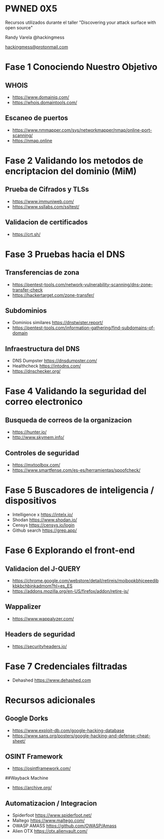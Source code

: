 # PWNED 0X5
Recursos utilizados durante el taller "Discovering your attack surface with open source"

Randy Varela @hackingmess

hackingmess@protonmail.com


# Fase 1 Conociendo Nuestro Objetivo 

 ## WHOIS
 - https://www.domainiq.com/ 
 - https://whois.domaintools.com/

 ## Escaneo de puertos 
 - https://www.nmmapper.com/sys/networkmapper/nmap/online-port-scanning/
 - https://nmap.online 

# Fase 2 Validando los metodos de encriptacion del dominio (MiM)

## Prueba de Cifrados y TLSs
- https://www.immuniweb.com/
- https://www.ssllabs.com/ssltest/

## Validacion de certificados
- https://crt.sh/



# Fase 3 Pruebas hacia el DNS 

## Transferencias de zona
 - https://pentest-tools.com/network-vulnerability-scanning/dns-zone-transfer-check 
 - https://hackertarget.com/zone-transfer/

## Subdominios 
 - Dominios similares https://dnstwister.report/
 - https://pentest-tools.com/information-gathering/find-subdomains-of-domain 

## Infraestructura del DNS 
- DNS Dumpster https://dnsdumpster.com/
- Healthcheck https://intodns.com/
- https://dnschecker.org/ 


# Fase 4 Validando la seguridad del correo electronico 

## Busqueda de correos de la organizacion 
- https://hunter.io/
- http://www.skymem.info/ 

## Controles de seguridad
- https://mxtoolbox.com/
- https://www.smartfense.com/es-es/herramientas/spoofcheck/ 

# Fase 5 Buscadores de inteligencia / dispositivos

- Intelligence x https://intelx.io/
- Shodan https://www.shodan.io/ 
- Censys https://censys.io/login
- Github search  https://grep.app/

# Fase 6 Explorando el front-end 

## Validacion del J-QUERY 
- https://chrome.google.com/webstore/detail/retirejs/moibopkbhjceeedibkbkbchbjnkadmom?hl=es_ES 
- https://addons.mozilla.org/en-US/firefox/addon/retire-js/

## Wappalizer 
- https://www.wappalyzer.com/

## Headers de seguridad 
 - https://securityheaders.io/ 

# Fase 7 Credenciales filtradas
 - Dehashed https://www.dehashed.com 



# Recursos adicionales


## Google Dorks 
- https://www.exploit-db.com/google-hacking-database
- https://www.sans.org/posters/google-hacking-and-defense-cheat-sheet/

## OSINT Framework 
- https://osintframework.com/

##Wayback Machine 
- https://archive.org/ 

## Automatizacion / Integracion 
 - Spiderfoot https://www.spiderfoot.net/ 
 - Maltego https://www.maltego.com/
 - OWASP AMASS https://github.com/OWASP/Amass
 - Alien OTX https://otx.alienvault.com/ 
